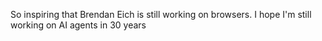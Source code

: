 So inspiring that Brendan Eich is still working on browsers. I hope I'm still working on AI agents in 30 years

